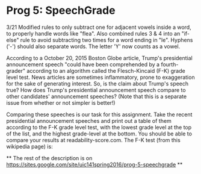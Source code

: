 # Prog 5: SpeechGrade

3/21 Modified rules to only subtract one for adjacent vowels inside a word, to properly handle words like "flea".  Also combined rules 3 & 4 into an "if-else" rule to avoid subtracting two times for a word ending in "le". Hyphens ('-') should also separate words.  The letter 'Y' now counts as a vowel.

According to a October 20, 2015 Boston Globe article, Trump's presidential announcement speech "could have been comprehended by a fourth-grader" according to an algorithm called the Flesch-Kincaid (F-K) grade level test.  News articles are sometimes inflammatory, prone to exaggeration for the sake of generating interest.  So, is the claim about Trump's speech true?  How does Trump's presidential announcement speech compare to other candidates' announcement speeches? (Note that this is a separate issue from whether or not simpler is better!)

Comparing these speeches is our task for this assignment.  Take the recent presidential announcement speeches and print out a table of them according to the F-K grade level test, with the lowest grade level at the top of the list, and the highest grade-level at the bottom.  You should be able to compare your results at readability-score.com.  The F-K test (from this wikipedia page) is:

** The rest of the description is on https://sites.google.com/site/uic141spring2016/prog-5-speechgrade **
